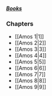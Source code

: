 ##### *[Books](--Bible--.md)*

### Chapters
- [[Amos 1|1]]
- [[Amos 2|2]]
- [[Amos 3|3]]
- [[Amos 4|4]]
- [[Amos 5|5]]
- [[Amos 6|6]]
- [[Amos 7|7]]
- [[Amos 8|8]]
- [[Amos 9|9]]
